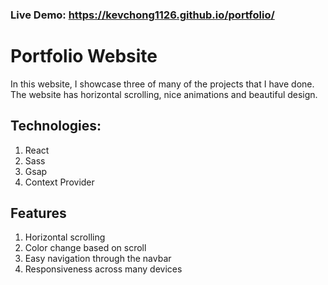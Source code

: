 ### Live Demo: https://kevchong1126.github.io/portfolio/

# Portfolio Website

In this website, I showcase three of many of the projects that I have done. The website has horizontal scrolling, nice animations and beautiful design.

## Technologies:
1. React
2. Sass
3. Gsap
4. Context Provider

## Features
1. Horizontal scrolling
2. Color change based on scroll
3. Easy navigation through the navbar
4. Responsiveness across many devices

